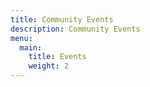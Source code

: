 ```yaml
---
title: Community Events
description: Community Events
menu:
  main:
    title: Events
    weight: 2
---
```


